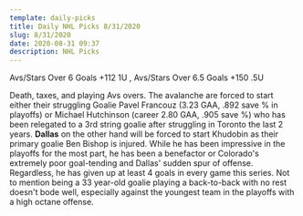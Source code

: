 ```yaml
---
template: daily-picks
title: Daily NHL Picks 8/31/2020
slug: 8/31/2020
date: 2020-08-31 09:37
description: NHL Picks
---
```

Avs/Stars Over 6 Goals +112 1U , Avs/Stars Over 6.5 Goals +150 .5U

Death, taxes, and playing Avs overs. The avalanche are forced to start either their struggling Goalie Pavel Francouz (3.23 GAA, .892 save % in playoffs) or Michael Hutchinson (career 2.80 GAA, .905 save %) who has been relegated to a 3rd string goalie after struggling in Toronto the last 2 years. **Dallas** on the other hand will be forced to start Khudobin as their primary goalie Ben Bishop is injured. While he has been impressive in the playoffs for the most part, he has been a benefactor or Colorado's extremely poor goal-tending and Dallas' sudden spur of offense. Regardless, he has given up at least 4 goals in every game this series. Not to mention being a 33 year-old goalie playing a back-to-back with no rest doesn't bode well, especially against the youngest team in the playoffs with a high octane offense.
